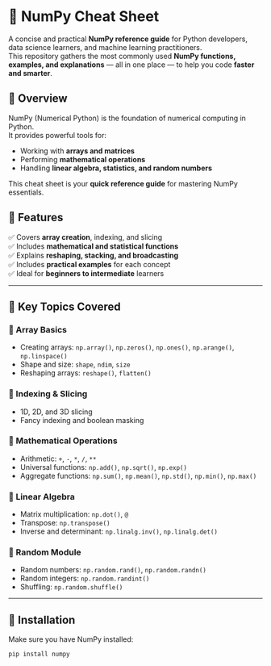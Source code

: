 # 🧮 NumPy Cheat Sheet

A concise and practical **NumPy reference guide** for Python developers, data science learners, and machine learning practitioners.  
This repository gathers the most commonly used **NumPy functions, examples, and explanations** — all in one place — to help you code **faster and smarter**.



## 📘 Overview

NumPy (Numerical Python) is the foundation of numerical computing in Python.  
It provides powerful tools for:
- Working with **arrays and matrices**
- Performing **mathematical operations**
- Handling **linear algebra, statistics, and random numbers**

This cheat sheet is your **quick reference guide** for mastering NumPy essentials.



## 🚀 Features

✅ Covers **array creation**, indexing, and slicing  
✅ Includes **mathematical and statistical functions**  
✅ Explains **reshaping, stacking, and broadcasting**  
✅ Includes **practical examples** for each concept  
✅ Ideal for **beginners to intermediate** learners  




---

## 🧠 Key Topics Covered

### 🔹 Array Basics
- Creating arrays: `np.array()`, `np.zeros()`, `np.ones()`, `np.arange()`, `np.linspace()`
- Shape and size: `shape`, `ndim`, `size`
- Reshaping arrays: `reshape()`, `flatten()`

### 🔹 Indexing & Slicing
- 1D, 2D, and 3D slicing
- Fancy indexing and boolean masking

### 🔹 Mathematical Operations
- Arithmetic: `+`, `-`, `*`, `/`, `**`
- Universal functions: `np.add()`, `np.sqrt()`, `np.exp()`
- Aggregate functions: `np.sum()`, `np.mean()`, `np.std()`, `np.min()`, `np.max()`

### 🔹 Linear Algebra
- Matrix multiplication: `np.dot()`, `@`
- Transpose: `np.transpose()`
- Inverse and determinant: `np.linalg.inv()`, `np.linalg.det()`

### 🔹 Random Module
- Random numbers: `np.random.rand()`, `np.random.randn()`
- Random integers: `np.random.randint()`
- Shuffling: `np.random.shuffle()`

---

## 🧩 Installation

Make sure you have NumPy installed:

```bash
pip install numpy

